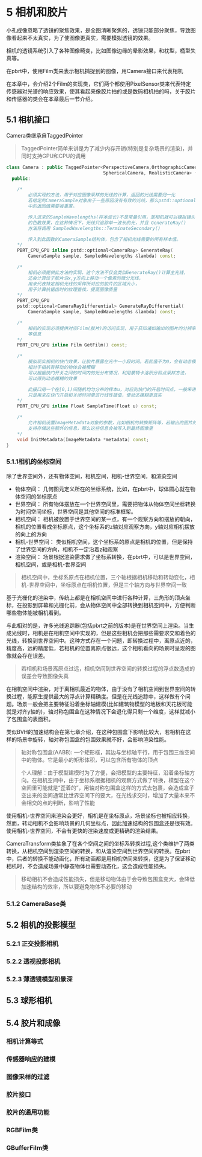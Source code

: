 # 5 相机和胶片

小孔成像忽略了透镜的聚焦效果，是全图清晰聚焦的，透镜只能部分聚焦，导致图像看起来不太真实，为了使图像更真实，需要模拟透镜的效果。

相机的透镜系统引入了各种图像畸变，比如图像边缘的晕影效果，和枕型，桶型失真等。

在pbrt中，使用Film类来表示相机捕捉到的图像，用Camera接口来代表相机

在本章中，会介绍2个Film的实现类，它们两个都使用PixelSensor类来代表特定传感器对光谱的响应效果，使其看起来像胶片拍的或是数码相机拍的吗，关于胶片和传感器的类会在本章最后一节介绍。

## 5.1 相机接口

Camera类继承自TaggedPointer

> TaggedPointer简单来讲是为了减少内存开销(特别是复杂场景的渲染)，并同时支持GPU和CPU的调用

```c++
class Camera : public TaggedPointer<PerspectiveCamera,OrthographicCamera,
                                    SphericalCamera, RealisticCamera> {
  public:

    /*
        必须实现的方法，用于对应图像采样的光线的计算，返回的光线需要归一化
        若给定的CameraSample对象由于一些原因没有有效的光线，那么pstd::optional
        中的返回值需要被重置。

        传入进来的SampleWavelengths(样本波长)不是常量引用，故相机就可以模拟镜头
        的色散效果，在这种情况下，光线只追踪单一波长的光，并且 GenerateRay() 
        方法将调用 SampledWavelengths::TerminateSecondary()

        传入到此函数的CameraSample结构体，包含了相机光线需要的所有样本值。
    */
    PBRT_CPU_GPU inline pstd::optional<CameraRay> GenerateRay(
        CameraSample sample, SampledWavelengths &lambda) const;

    /*
        相机必须提供此方法的实现，这个方法不仅会类似GenerateRay()计算主光线，
        还会计算位于胶片沿x,y方向上移动一个像素的微分光线，
        用来代表特定相机光线的采样所对应的胶片的区域大小，
        用于计算抗锯齿时的纹理查找，提高图像质量
    */
    PBRT_CPU_GPU
    pstd::optional<CameraRayDifferential> GenerateRayDifferential(
        CameraSample sample, SampledWavelengths &lambda) const;

    /*
        相机的实现必须提供对应Film(胶片)的访问实现，用于获知诸如输出的图片的分辨率
        等信息
    */
    PBRT_CPU_GPU inline Film GetFilm() const;

    /*
        模拟现实相机的快门效果，让胶片暴露在光中一小段时间。若此值不为0，会有动态模糊效果
        相对于相机有移动的物体会被模糊
        可以根据快门开关之间的时间内的光分布情况，利用蒙特卡洛积分和点采样方法，
        可以得到动态模糊的效果

        此接口用一个在[0,1)间随机均匀分布的样本u，对应到快门的开启时间点，一般来讲
        只是用来在快门开启和关闭时间里进行线性插值，使动态模糊更真实
    */
    PBRT_CPU_GPU inline Float SampleTime(Float u) const;

    /*
        允许相机设置ImageMetadata对象的参数，比如相机的转换矩阵等，若输出的图片的格式
        支持存储这些额外的信息，那么这些信息会被写入到最终图像里
    */
    void InitMetadata(ImageMetadata *metadata) const;
}
```

### 5.1.1相机的坐标空间

除了世界空间外，还有物体空间，相机空间，相机-世界空间，和渲染空间

- 物体空间： 几何图元定义所在的坐标系统，比如，在pbrt中，球体圆心就在物体空间的坐标原点
- 世界空间： 所有物体摆放在一个世界空间里，需要把物体从物体空间坐标转换为时间空间坐标，世界空间是其他空间的标准框架。
- 相机空间： 相机被放置于世界空间的某一点，有一个观察方向和摆放的朝向，相机的位置看成坐标原点，这个坐标系的z轴对应观察方向，y轴对应相机摆放的向上的方向
- 相机-世界空间： 类似相机空间，这个坐标系的原点是相机的位置，但是保持了世界空间的方向，相机不一定沿着z轴观察
- 渲染空间： 场景根据渲染需求做了坐标系转换，在pbrt中，可以是世界空间，相机空间，或是相机-世界空间

> 相机空间中，坐标系原点在相机位置，三个轴根据相机移动和转动变化，相机-世界空间中，坐标原点在相机位置，但是三个轴方向与世界空间一致

基于光栅化的渲染中，传统上都是在相机空间中进行各种计算，三角形的顶点坐标，在投影到屏幕和光栅化前，会从物体空间中全部转换到相机空间中，方便判断哪些物体能被相机看到。

与此相对的是，许多光线追踪器(包括pbrt之前的版本)是在世界空间上渲染。当生成光线时，相机是在相机空间中实现的，但是这些相机会把那些需要求交和着色的光线，转换到世界空间中。这种方式存在一个问题，即转换过程中，离原点近的，精度高，远的精度低，若相机的位置离原点很远，这个相机看向的场景时呈现的图像就会存在误差。

> 若相机和场景离原点过远，相机空间到世界空间的转换过程的浮点数造成的误差会导致图像失真

在相机空间中渲染，对于离相机最近的物体，由于没有了相机空间到世界空间的转换过程，能原生提供最大的浮点计算精确度。但是在光线追踪中，这样做有个问题。场景一般会把主要特征沿着坐标轴建模(比如建筑物模型的地板和天花板可能就是对齐y轴的)，轴对称包围盒在这种情况下会退化得只剩一个维度，这样就减小了包围盒的表面积。

类似BVH的加速结构会在第七章介绍，在这种包围盒下影响比较大，若相机在这样的场景中旋转，轴对称包围盒的包围效果就不好，会影响渲染性能。

> 轴对称包围盒(AABB): 一个矩形框，其边与坐标轴平行，用于包围三维空间中的物体。它是最小的矩形体积，可以包含所有物体的顶点
>
> 个人理解：由于模型建模时为了方便，会把模型的主要特征，沿着坐标轴方向。在相机空间中，由于坐标系根据相机的观察方式做了转换，模型在这个空间里可能就是“歪着的”，用轴对称包围盒这样的方式去包裹，会造成盒子空出来的空间通常比世界空间下的要大，在光线求交时，增加了大量本来不会相交的点的判断，影响了性能

使用相机-世界空间来渲染会更好，相机是在坐标原点，场景坐标也被相应转换，然而，转动相机不会影响场景的几何坐标点，因此加速结构的包围盒还是很有效。使用相机-世界空间，不会有更快的渲染速度或更精确的渲染结果。

CameraTransform类抽象了在各个空间之间的坐标系转换过程,这个类维护了两类转换，从相机空间到渲染空间的转换，和从渲染空间到世界空间的转换。在pbrt中，后者的转换不能动画化，所有动画都是用相机空间来转换，这是为了保证移动相机时，不会造成场景中静态物体也需要动态化，这会造成性能损失。

> 移动相机不会造成性能损失，但是移动物体由于会导致包围盒变大，会降低加速结构的效率，所以要避免物体不必要的移动


### 5.1.2 CameraBase类

## 5.2 相机的投影模型

### 5.2.1 正交投影相机

### 5.2.2 透视投影相机

### 5.2.3 薄透镜模型和景深

## 5.3 球形相机

## 5.4 胶片和成像

### 相机计算等式

### 传感器响应的建模

### 图像采样的过滤

### 胶片接口

### 胶片的通用功能

### RGBFilm类

### GBufferFilm类
